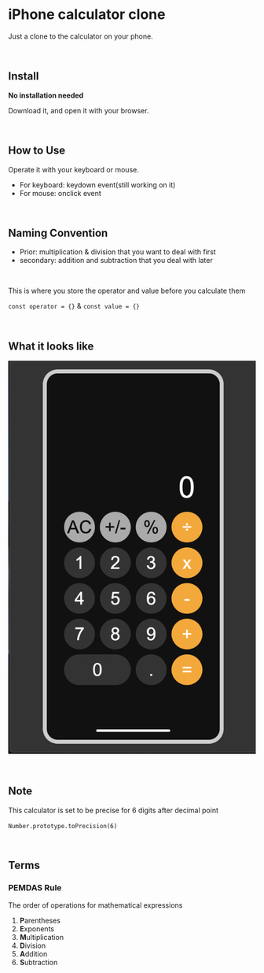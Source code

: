 # iPhone calculator clone

Just a clone to the calculator on your phone.

<br>

## Install

**No installation needed**

Download it, and open it with your browser.

<br>

## How to Use

Operate it with your keyboard or mouse.

- For keyboard: keydown event(still working on it)
- For mouse: onclick event

<br>

## Naming Convention

- Prior: multiplication & division that you want to deal with first
- secondary: addition and subtraction that you deal with later

<br>

This is where you store the operator and value before you calculate them

`const operator = {}` &
`const value = {}`

<br>

## What it looks like

![](/assets/screenshot_01.png)

<br>

## Note

This calculator is set to be precise for 6 digits after decimal point

`Number.prototype.toPrecision(6)`

<br>

## Terms

### PEMDAS Rule

The order of operations for mathematical expressions

1. **P**arentheses
2. **E**xponents
3. **M**ultiplication
4. **D**ivision
5. **A**ddition
6. **S**ubtraction
